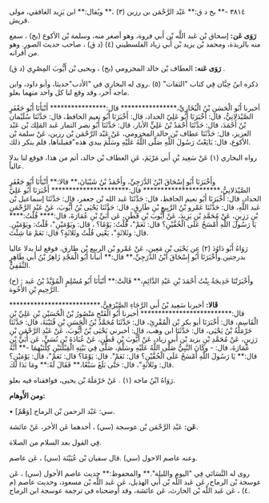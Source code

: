 ٣٨١٤ -** بخ د ق:** عَبْد الرَّحْمَن بن رزين (٣) ،** ويُقال:** ابن يَزِيد الغافقي، مولى قريش.

**رَوَى عَن:** إسحاق بْن عَبد اللَّه بْن أَبي فروة، وهو أصغر منه، وسلمة بْن الأكوع (بخ) ، سمع منه بالربذة، ومحمد بْن يزيد بْن أَبي زياد الفلسطيني (٤) (د ق) ، صاحب حديث الصور. وهو من أقرانه.

**رَوَى عَنه:** العطاف بْن خالد المخزومي (بخ) ، ويحيى بْن أَيُّوبَ المِصْرِي (د ق) .

ذكره ابنُ حِبَّان فِي كتاب "الثقات" (٥) .روى له البخاري في "الأدب"حديثا، وأبو داود، وابن ماجه آخر، وقد وقع لنا كل واحد منهما بعلو.

أخبرنا أَبُو الْحَسَنِ بْنُ الْبُخَارِيِّ،**************** قال:**************** أَنْبَأَنَا أَبُو جَعْفَرٍ الصَّيْدَلانِيُّ، قال: أَخْبَرَنَا أَبُو عَلِيّ الحداد، قال: أَخْبَرَنَا أَبُو نعيم الحافظ، قال: حَدَّثَنَا سُلَيْمان بْنُ أَحْمَدَ، قال: حَدَّثَنَا أَحْمَدُ بْنُ عَلِيٍّ الأبار، قال: حَدَّثَنَا أَبُو نصر التمار عَبد المَلِك بْن عَبْد العزيز، قال: حَدَّثَنَا عطاف بْن خالد المخزومي، عَنْ عَبْد الرَّحْمَن بْن رزين، عَنْ سلمة بْن الأكوع، قال: بَايَعْتُ رَسُولَ اللَّهِ صَلَّى اللَّهُ عَلَيْهِ وسَلَّمَ بيدي هذه"فقبلناها، فلم ينكر ذلك.

رواه البخاري (١) عَنْ سَعِيد بْنِ أَبي مَرْيَمَ، عَنِ العطاف بْن خالد، أتم من هذا، فوقع لنا بدلا عالياً.

وأَخْبَرَنَا أَبُو إِسْحَاقَ ابْنُ الدَّرَجِيِّ، وأَحْمَدُ بْنُ شَيْبَانَ،** قالا:** أَنْبَأَنَا أَبُو جَعْفَرٍ الصَّيْدَلانِيُّ،********************** قال:********************** أَخْبَرَنَا أَبُو عَلِيّ الحداد، قال: أَخْبَرَنَا أَبُو نعيم الحافظ، قال: حَدَّثَنَا عَبد الله بْن جعفر، قال: حَدَّثَنَا إسماعيل بْن عَبد اللَّهِ، قال: حَدَّثَنَا عَمْرو بْنُ الرَّبِيعِ بْنِ طَارِقٍ، قال: حَدَّثَنَا يَحْيَى بْنُ أَيُّوبَ، عَنْ عَبْدِ الرَّحْمَنِ بْنِ رَزِينٍ، عَنْ مُحَمَّدِ بْنِ يَزِيدَ، عَنْ أَيُّوبَ بْنِ قَطَنٍ، عَن أُبَيِّ بْنِ عُمَارَةَ، قال:**** قُلْتُ:**** يَا رَسُولَ اللَّهِ أَمْسَحُ عَلَى الْخُفَّيْنِ؟ قال: نَعَمْ"، قُلْتُ: يَوْمًا؟ ، قال: ويَوْمَيْنِ"، قُلْتُ: ويَوْمَيْنِ. قال: وثَلاثَةٍ"، يَعْنِي قُلْتُ وثَلاثَةٍ؟ قال: نَعَمْ مَا شِئْتَ.

رَوَاهُ أَبُو دَاوُدَ (٢) عن يَحْيَى بْنِ مَعِين، عَنْ عَمْرو بْن الربيع بْن طارق، فوقع لنا بدلا عاليا بدرجتين.وأَخْبَرَنَا أَبُو إِسْحَاقَ ابْنُ الدَّرَجِيِّ،** قال:** أنبأنا أَبُو الْمَجْدِ زَاهِرُ بْنُ أَبي طَاهِرٍ الثَّقَفِيُّ.

(ح) : وأَخْبَرَتْنَا خَدِيجَةُ بِنْتُ أَحْمَدَ بْنِ عَبْدِ الدَّائِمِ،** قَالَتْ:** أَنْبَأَنَا أَبُو مُسْلِمٍ الْمُؤَيَّدُ بْنُ عَبد الرَّحِيمِ بْنِ الأَخُوة.

**قَالا:** أخبرنا سَعِيد بْنُ أَبي الرَّجَاءِ الصَّيْرَفِيُّ،************************** قال:************************** أخبرنا أَبُو الْفَتْحِ مَنْصُورُ بْنُ الْحُسَيْنِ بْنِ عَلِيِّ بْنِ الْقَاسِمِ، قال: أَخْبَرَنَا أبو بكر بْن الْمُقْرِئِ، قال: حَدَّثَنَا مُحَمَّدُ بْنُ الْحَسَنِ بْنِ قُتَيْبَةَ، قال: حَدَّثَنَا حَرْمَلَةُ بْنُ يَحْيَى، قال: حَدَّثَنَا ابن وهب، قال: أخبرني يَحْيَى بْنُ أَيُّوبَ، عَنْ عَبْدِ الرَّحْمَنِ بْنِ رَزِينٍ، عَنْ مُحَمَّدِ بْنِ يزيد بْن أَبي زياد، عَنْ أَيُّوبَ بْنِ قَطَنٍ، عَنْ عُبَادَةَ بْنِ نُسَيٍّ، عَن أُبَيِّ بْنِ عُمَارَةَ، قال: - وكَانَ النَّبِيُّ صَلَّى اللَّهُ عَلَيْهِ وسَلَّمَ، صَلَّى فِي بَيْتِهِ الْقِبْلَتَيْنِ كِلْتَيْهِمَا -** أَنَّهُ قال:** يَا رَسُولَ اللَّهِ أَمْسَحُ عَلَى الْخُفَّيْنِ؟ قال: نَعَمْ". قال: يَوْمًا؟ قال: نَعَمْ"، قال: يَوْمَيْنِ؟ قال: وثَلاثَةٍ"، قال: حَتَّى بَلَغَ سَبْعًا،** فَقَالَ لَهُ:** ومَا بَدَا لَكَ.

رَوَاهُ ابْنُ ماجه (١) . عَنْ حَرْمَلَةَ بْن يحيى، فوافقناه فيه بعلو.

**ومن الأَوهام:**

• [وَهْمٌ] سي: عَبْد الرحمن بْن الرماح.

**عَن:** عَبْد الرَّحْمَن بْن عوسجة (سي) ، أحدهما عَن الأخر، عَنْ عائشة.

فِي القول بعد السلام من الصلاة.

وعنه عاصم الاحول (سي) .قال سفيان بْن عُيَيْنَة (سي) ، عَن عاصم.

روى له النَّسَائي فِي "اليوم والليلة".** والمحفوظ:** حديث عاصم الأحول (سي) ، عَن عوسجة بْن الرماح، عَن عَبد اللَّه بْن أَبي الهذيل، عَن عَبد اللَّه بْن مسعود، وحديث عاصم (م ٤) ، عَن عَبد اللَّه بْن الحارث، عَن عائشة، وقد أوضحناه في ترجمة عوسجة ابن الرماح.